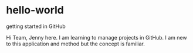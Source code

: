# hello-world
getting started in GitHub

Hi Team,
Jenny here. I am learning to manage projects in GitHub. I am new to this application and method but the concept is familiar.
